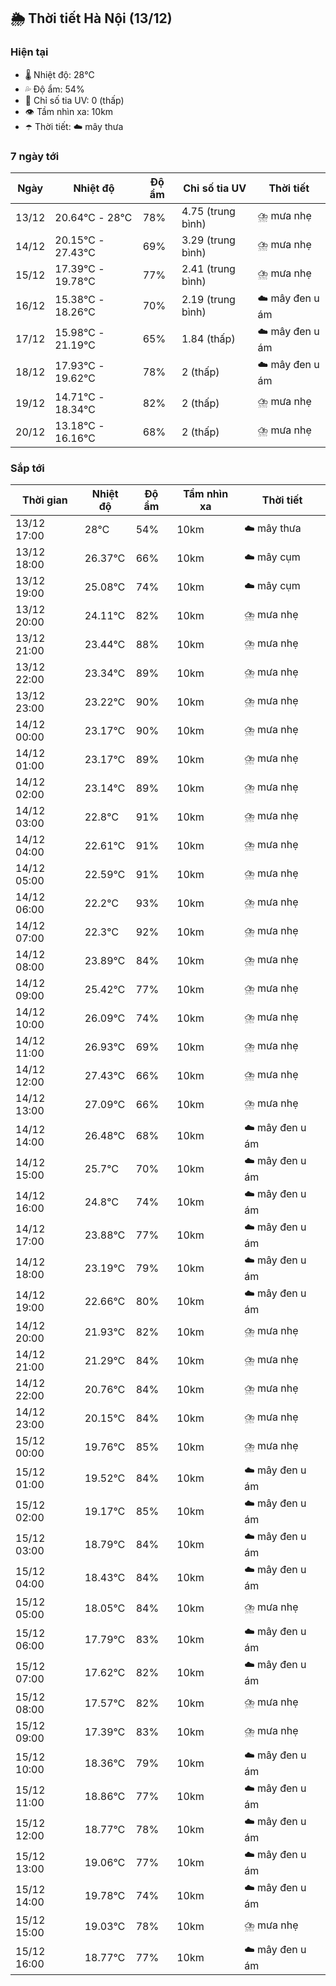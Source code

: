 ## 🌦️ Thời tiết Hà Nội (13/12)

### Hiện tại

- 🌡️ Nhiệt độ: 28℃
- 💦 Độ ẩm: 54%
- 🌟 Chỉ số tia UV: 0 (thấp)
- 👁️ Tầm nhìn xa: 10km
- ☂️ Thời tiết: ☁️ mây thưa

### 7 ngày tới

| Ngày | Nhiệt độ | Độ ẩm | Chỉ số tia UV | Thời tiết |
| --- | --- | --- | --- | --- |
| 13/12 | 20.64℃ - 28℃ | 78% | 4.75 (trung bình) | ⛈️ mưa nhẹ |
| 14/12 | 20.15℃ - 27.43℃ | 69% | 3.29 (trung bình) | ⛈️ mưa nhẹ |
| 15/12 | 17.39℃ - 19.78℃ | 77% | 2.41 (trung bình) | ⛈️ mưa nhẹ |
| 16/12 | 15.38℃ - 18.26℃ | 70% | 2.19 (trung bình) | ☁️ mây đen u ám |
| 17/12 | 15.98℃ - 21.19℃ | 65% | 1.84 (thấp) | ☁️ mây đen u ám |
| 18/12 | 17.93℃ - 19.62℃ | 78% | 2 (thấp) | ☁️ mây đen u ám |
| 19/12 | 14.71℃ - 18.34℃ | 82% | 2 (thấp) | ⛈️ mưa nhẹ |
| 20/12 | 13.18℃ - 16.16℃ | 68% | 2 (thấp) | ⛈️ mưa nhẹ |

### Sắp tới

| Thời gian | Nhiệt độ | Độ ẩm | Tầm nhìn xa | Thời tiết |
| --- | --- | --- | --- | --- |
| 13/12 17:00 | 28℃ | 54% | 10km | ☁️ mây thưa |
| 13/12 18:00 | 26.37℃ | 66% | 10km | ☁️ mây cụm |
| 13/12 19:00 | 25.08℃ | 74% | 10km | ☁️ mây cụm |
| 13/12 20:00 | 24.11℃ | 82% | 10km | ⛈️ mưa nhẹ |
| 13/12 21:00 | 23.44℃ | 88% | 10km | ⛈️ mưa nhẹ |
| 13/12 22:00 | 23.34℃ | 89% | 10km | ⛈️ mưa nhẹ |
| 13/12 23:00 | 23.22℃ | 90% | 10km | ⛈️ mưa nhẹ |
| 14/12 00:00 | 23.17℃ | 90% | 10km | ⛈️ mưa nhẹ |
| 14/12 01:00 | 23.17℃ | 89% | 10km | ⛈️ mưa nhẹ |
| 14/12 02:00 | 23.14℃ | 89% | 10km | ⛈️ mưa nhẹ |
| 14/12 03:00 | 22.8℃ | 91% | 10km | ⛈️ mưa nhẹ |
| 14/12 04:00 | 22.61℃ | 91% | 10km | ⛈️ mưa nhẹ |
| 14/12 05:00 | 22.59℃ | 91% | 10km | ⛈️ mưa nhẹ |
| 14/12 06:00 | 22.2℃ | 93% | 10km | ⛈️ mưa nhẹ |
| 14/12 07:00 | 22.3℃ | 92% | 10km | ⛈️ mưa nhẹ |
| 14/12 08:00 | 23.89℃ | 84% | 10km | ⛈️ mưa nhẹ |
| 14/12 09:00 | 25.42℃ | 77% | 10km | ⛈️ mưa nhẹ |
| 14/12 10:00 | 26.09℃ | 74% | 10km | ⛈️ mưa nhẹ |
| 14/12 11:00 | 26.93℃ | 69% | 10km | ⛈️ mưa nhẹ |
| 14/12 12:00 | 27.43℃ | 66% | 10km | ⛈️ mưa nhẹ |
| 14/12 13:00 | 27.09℃ | 66% | 10km | ⛈️ mưa nhẹ |
| 14/12 14:00 | 26.48℃ | 68% | 10km | ☁️ mây đen u ám |
| 14/12 15:00 | 25.7℃ | 70% | 10km | ☁️ mây đen u ám |
| 14/12 16:00 | 24.8℃ | 74% | 10km | ☁️ mây đen u ám |
| 14/12 17:00 | 23.88℃ | 77% | 10km | ☁️ mây đen u ám |
| 14/12 18:00 | 23.19℃ | 79% | 10km | ☁️ mây đen u ám |
| 14/12 19:00 | 22.66℃ | 80% | 10km | ☁️ mây đen u ám |
| 14/12 20:00 | 21.93℃ | 82% | 10km | ⛈️ mưa nhẹ |
| 14/12 21:00 | 21.29℃ | 84% | 10km | ⛈️ mưa nhẹ |
| 14/12 22:00 | 20.76℃ | 84% | 10km | ⛈️ mưa nhẹ |
| 14/12 23:00 | 20.15℃ | 84% | 10km | ⛈️ mưa nhẹ |
| 15/12 00:00 | 19.76℃ | 85% | 10km | ⛈️ mưa nhẹ |
| 15/12 01:00 | 19.52℃ | 84% | 10km | ☁️ mây đen u ám |
| 15/12 02:00 | 19.17℃ | 85% | 10km | ☁️ mây đen u ám |
| 15/12 03:00 | 18.79℃ | 84% | 10km | ☁️ mây đen u ám |
| 15/12 04:00 | 18.43℃ | 84% | 10km | ☁️ mây đen u ám |
| 15/12 05:00 | 18.05℃ | 84% | 10km | ⛈️ mưa nhẹ |
| 15/12 06:00 | 17.79℃ | 83% | 10km | ☁️ mây đen u ám |
| 15/12 07:00 | 17.62℃ | 82% | 10km | ☁️ mây đen u ám |
| 15/12 08:00 | 17.57℃ | 82% | 10km | ⛈️ mưa nhẹ |
| 15/12 09:00 | 17.39℃ | 83% | 10km | ⛈️ mưa nhẹ |
| 15/12 10:00 | 18.36℃ | 79% | 10km | ☁️ mây đen u ám |
| 15/12 11:00 | 18.86℃ | 77% | 10km | ☁️ mây đen u ám |
| 15/12 12:00 | 18.77℃ | 78% | 10km | ☁️ mây đen u ám |
| 15/12 13:00 | 19.06℃ | 77% | 10km | ☁️ mây đen u ám |
| 15/12 14:00 | 19.78℃ | 74% | 10km | ☁️ mây đen u ám |
| 15/12 15:00 | 19.03℃ | 78% | 10km | ⛈️ mưa nhẹ |
| 15/12 16:00 | 18.77℃ | 77% | 10km | ☁️ mây đen u ám |
